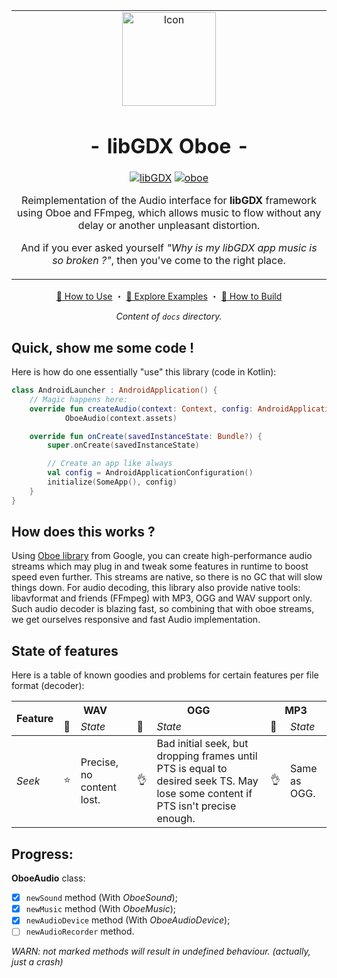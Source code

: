 <table align="center"><tr><td align="center" width="9999">
<img src="/icon.png" align="center" width="150" alt="Icon">

# - libGDX Oboe -

[![libGDX](https://img.shields.io/badge/libGDX-1.10.0-yellow.svg)](https://github.com/libgdx/libgdx/releases/tag/gdx-parent-1.10.0)
[![oboe](https://img.shields.io/badge/oboe-1.6.1-yellow.svg)](https://github.com/google/oboe/releases/tag/1.6.1)

Reimplementation of the Audio interface for **libGDX** framework using Oboe and FFmpeg, which allows music to flow without any delay or another unpleasant distortion.

And if you ever asked yourself *"Why is my libGDX app music is so broken ?"*, then you've come to the right place.

</td></tr></table>

<div align="center">

[🔰 How to Use][usage] ・ [🎺 Explore Examples][examples] ・ [🚜 How to Build][build]

*Content of `docs` directory.*
</div>

## Quick, show me some code !

Here is how do one essentially "use" this library (code in Kotlin):

```kotlin
class AndroidLauncher : AndroidApplication() {
    // Magic happens here:
    override fun createAudio(context: Context, config: AndroidApplicationConfiguration): AndroidAudio =
            OboeAudio(context.assets)

    override fun onCreate(savedInstanceState: Bundle?) {
        super.onCreate(savedInstanceState)

        // Create an app like always
        val config = AndroidApplicationConfiguration()
        initialize(SomeApp(), config)
    }
}
```

## How does this works ?

Using [Oboe library][oboe] from Google, you can create high-performance audio streams which may plug in and tweak some features in runtime to boost speed even further.
This streams are native, so there is no GC that will slow things down.
For audio decoding, this library also provide native tools: libavformat and friends (FFmpeg) with MP3, OGG and WAV support only.
Such audio decoder is blazing fast, so combining that with oboe streams, we get ourselves responsive and fast Audio implementation.

## State of features

Here is a table of known goodies and problems for certain features per file format (decoder):

<table><thead><tr><th rowspan="2">Feature</th><th colspan="2">WAV</th><th colspan="2">OGG</th><th colspan="2">MP3</th></tr><tr><td>🧮</td><td><em>State</em></td><td>🧮</td><td><em>State</em></td><td>🧮</td><td><em>State</em></td></tr></thead><tbody><tr><td><em>Seek</em></td><td>⭐️</td><td>Precise, no content lost.</td><td>👌</td><td>Bad initial seek, but dropping frames until PTS is equal to desired seek TS. May lose some content if PTS isn't precise enough.</td><td>👌</td><td>Same as OGG.</td></tr></tbody></table>

## Progress:

**OboeAudio** class:

- [x] `newSound` method (With *OboeSound*);
- [x] `newMusic` method (With *OboeMusic*);
- [x] `newAudioDevice` method (With *OboeAudioDevice*);
- [ ] `newAudioRecorder` method.

*WARN: not marked methods will result in undefined behaviour. (actually, just a crash)*

[oboe]: https://github.com/google/oboe
[libgdx]: https://github.com/libgdx/libgdx
[usage]: /docs/Usage.md
[examples]: /docs/Examples.md
[build]: /docs/Build.md
